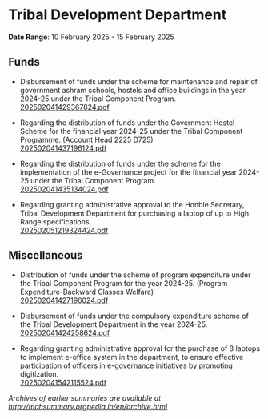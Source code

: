# Tribal Development Department

**Date Range**: 10 February 2025 - 15 February 2025


## Funds
- Disbursement of funds under the scheme for maintenance and repair of government ashram schools, hostels and office buildings in the year 2024-25 under the Tribal Component Program.\
  [202502041429367824.pdf](https://gr.maharashtra.gov.in/Site/Upload/Government%20Resolutions/English/202502041429367824.pdf)

- Regarding the distribution of funds under the Government Hostel Scheme for the financial year 2024-25 under the Tribal Component Programme. (Account Head 2225 D725)\
  [202502041437196124.pdf](https://gr.maharashtra.gov.in/Site/Upload/Government%20Resolutions/English/202502041437196124.pdf)

- Regarding the distribution of funds under the scheme for the implementation of the e-Governance project for the financial year 2024-25 under the Tribal Component Program.\
  [202502041435134024.pdf](https://gr.maharashtra.gov.in/Site/Upload/Government%20Resolutions/English/202502041435134024.pdf)

- Regarding granting administrative approval to the Honble Secretary, Tribal Development Department for purchasing a laptop of up to High Range specifications.\
  [202502051219324424.pdf](https://gr.maharashtra.gov.in/Site/Upload/Government%20Resolutions/English/202502051219324424.pdf)

## Miscellaneous
- Distribution of funds under the scheme of program expenditure under the Tribal Component Program for the year 2024-25. (Program Expenditure-Backward Classes Welfare)\
  [202502041427196024.pdf](https://gr.maharashtra.gov.in/Site/Upload/Government%20Resolutions/English/202502041427196024.pdf)

- Disbursement of funds under the compulsory expenditure scheme of the Tribal Development Department in the year 2024-25.\
  [202502041424258624.pdf](https://gr.maharashtra.gov.in/Site/Upload/Government%20Resolutions/English/202502041424258624.pdf)

- Regarding granting administrative approval for the purchase of 8 laptops to implement e-office system in the department, to ensure effective participation of officers in e-governance initiatives by promoting digitization.\
  [202502041542115524.pdf](https://gr.maharashtra.gov.in/Site/Upload/Government%20Resolutions/English/202502041542115524.pdf)


*Archives of earlier summaries are available at http://mahsummary.orgpedia.in/en/archive.html*